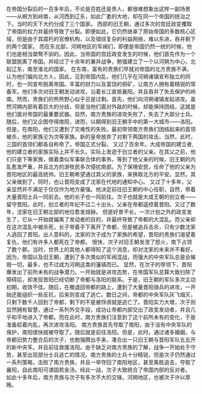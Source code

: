 在帝国分裂后的一百多年后，不论是百姓还是贵人，都很难想象出这样一副场景——从朔方到岭南，从河西到辽东，如此广袤的大地，却在同一个帝国的统治之下。当时的天下大约分成了三个国家。
西部的旧王朝，通过多次的宫廷政变攫取了帝国的权力并最终导致了分裂。即便如此，它仍然继承了原始帝国的多数核心区域，但是由于其腐朽的官僚机构，以及错综复杂的利益网络，难以东进，吞并剩下的两个国家。
而在东北部，河朔地区的军阀们，即便是帝国仍然一统的时候，他们也是相当桀骜不驯的。因此，当帝国的宫廷政变发生的时候，他们首先作为一个联盟脱离了帝国。并经过了十余年的兼并战争，勉强建立了一个以河朔为中心，北起辽东，南至淮北的国家。
在东南，富有的贵族们早就对帝国的北方贵族不满，认为他们偏向北方人，因此，见到帝国内乱，他们几乎在河朔诸镇宣布独立的同时，也一同宣布脱离帝国。丰富的财力以及富饶的铜矿，让南方人拥有着精锐的常备军。他们多次对旧王朝发动进攻，沿着长江直抵襄阳。并且吞并了失去保护的岭南。然而，贵族们的熊熊野心似乎总是过剩。首先，他们向河朔诸镇发起进攻。虽然河朔内部有着巨大的分歧，但是当他们面对外敌的时候，却能保持团结，这就是他们面对帝国的最重要武器。自然，南方贵族的进攻失败了，失去了大部分士兵。随后，他们又企图夺得南阳，进而，以期得到旧王朝手中的第一大城市——洛阳。但是，在南阳，他们又遭到了灾难性的失败。最初带领南方贵族们团结起来的首领被杀，他的家族沦为次等家族。新的皇帝放弃了对剩下两国的攻击。当然，此时，三国的首领们都各自称帝了。帝国正式分裂。
又过了百余年。大成帝国的建立者,他的建立者的家族实际上并不长久。实际上发迹于创立者的父亲。在其父之前，他们只是下等家族，做着类似军事联合体的事务。等到了他父亲的时候，旧王朝的内乱愈发严重，并且北方的游牧民多次侵扰南部。为了保境安民，任命了他的父亲为晋阳地区的最高统帅。旧王朝希望通过其父的家族，来换取北方的平安。显然，其父亲做到了，同时，也让晋阳变成了沈家在代地的通知中心。
又过了十多年，父亲显然并不满足于仅仅作为地方豪强。他决定前往旧王朝的中心任职，自然，带着大量晋阳士兵一同前去。他的长子也一同前往。次子也就是大成王朝的创立者——留守晋阳。此时，创立者的年纪不过二十出头，父亲在帝都遥控着晋阳。又过了数年，沈家在旧王朝北部的地位愈发煊赫。
但是好景不长，一次计划之外的政变发生了，它从一开始就偏离了发动者的目的，并最终导致了帝都的大混乱。而父亲却在这次混乱中被杀死，长子带着手下离开了帝都，但是被追兵击杀，只有少数沈家人逃回了晋阳。出人意料的，沈家的次子成为了家族的希望，晋阳的贵族们渴望着复仇，他们有许多人都死在了帝都。
很快，次子对旧王朝发泄了怒火，南下占领了数个郡。当时，世界上的其他人都得知了这个消息，却对沈家的未来并不看好。因为，帝国以及旧王朝，遭到了多次类似的军阀混战，而强大的中央军队总是会摧毁一切，最多，也不过成为河朔这类的藩镇而已。
显然，在次子的带领下，晋阳爆发出了前所未有的战争潜力。一开始就是进攻态势，在帝国军队总算大致扫除了障碍后，却发现晋阳已经切断了帝都与洛阳的联系。于是，旧王朝的军队多次主动初期，收效不佳。随后，在撤退回帝都的路上，遭到了大量晋阳骑兵的进攻，一开始还能组织一些反抗，后来则变成了逃亡。数日之间，帝都的中央军队灰飞烟灭，只剩下数千人回到了帝都，剩下的不是被俘虏就是逃亡了。晋阳实力大增，次子则显然拥有智慧，通过一系列外交手段，成功让帝都内部交出了政变发动者，并且几乎和平地进入了帝都。而在此时，南方贵族们注意到了这个前所未有的变化，于是准备趁着内乱，再次进攻洛阳。
南方贵族首先夺取了南阳，由于没有中央军队的保护，南阳很快就被夺取了。随后就是前往洛阳。但是，此时，通过诸多婚姻，与帝都旧势力整合后的次子，也勉强腾出手来，凑合出一只旧王朝与晋阳军队五五开的新中央军。并且前往救援洛阳。由于缺乏对南方贵族的了解，战争一开始处于守势，甚至出现部分士兵逃亡的情况。南方贵族的士兵十分精锐，但是次子仍然通过一系列策略，击败了南方贵族，并且一举夺回了南阳地区，甚至乘胜追击，夺取了襄阳，自此南阳可谓固若金汤。经此一战，次子大致统合了帝国内部的反对者。
如此十多年后，南方贵族与次子有多次不大的交锋。河朔地区，也被次子许以厚贿。
